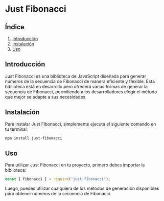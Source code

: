 # Just Fibonacci

## Índice

1. [Introducción](#introducción)
2. [Instalación](#instalación)
3. [Uso](#uso)

## Introducción

Just Fibonacci es una biblioteca de JavaScript diseñada para generar números de la secuencia de Fibonacci de manera eficiente y flexible. Esta biblioteca está en desarrollo pero ofrecerá varias formas de generar la secuencia de Fibonacci, permitiendo a los desarrolladores elegir el método que mejor se adapte a sus necesidades.

## Instalación

Para instalar Just Fibonacci, simplemente ejecuta el siguiente comando en tu terminal:

```bash
npm install just-fibonacci
```

## Uso

Para utilizar Just Fibonacci en tu proyecto, primero debes importar la biblioteca:

```javascript
const { fibonacci } = require("just-fibonacci");
```

Luego, puedes utilizar cualquiera de los métodos de generación disponibles para obtener números de la secuencia de Fibonacci.
